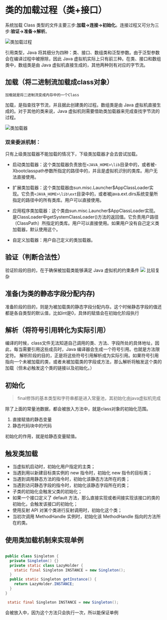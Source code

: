 # 类的加载过程（类+接口）

系统加载 Class 类型的文件主要三步:**加载->连接->初始化**。连接过程又可分为三步:**验证->准备->解析**。

![类加载过程](https://my-blog-to-use.oss-cn-beijing.aliyuncs.com/2019-6/%E7%B1%BB%E5%8A%A0%E8%BD%BD%E8%BF%87%E7%A8%8B.png)



引用类型，Java 将其细分为四种：类、接口、数组类和泛型参数。由于泛型参数会在编译过程中被擦除，因此 Java 虚拟机实际上只有前三种。在类、接口和数组类中，数组类是由 Java 虚拟机直接生成的，其他两种则有对应的字节流。

## 加载（将二进制流加载成class对象）

`加载就是将二进制流变成内存中的一个Class`

加载，是指查找字节流，并且据此创建类的过程。数组类是由 Java 虚拟机直接生成的。对于其他的类来说，Java 虚拟机则需要借助类加载器来完成查找字节流的过程。

![类加载器](https://tva1.sinaimg.cn/large/006y8mN6ly1g9bqwpdmnej30cx09amxo.jpg)


### 双亲委派机制：
只有上级类加载器不能加载的情况下，下级类加载器才会去尝试加载。

* 启动类加载器：这个类加载器负责放在`<JAVA_HOME>\lib`目录中的，或者被-Xbootclasspath参数所指定的路径中的，并且是虚拟机识别的类库。用户无法直接使用。

* 扩展类加载器：这个类加载器由sun.misc.Launcher$AppClassLoader实现。它负责`<JAVA_HOME>\lib\ext`目录中的，或者被java.ext.dirs系统变量所指定的路径中的所有类库。用户可以直接使用。

* 应用程序类加载器：这个类由sun.misc.Launcher$AppClassLoader实现。是ClassLoader中getSystemClassLoader()方法的返回值。它负责用户路径（ClassPath）所指定的类库。用户可以直接使用。如果用户没有自己定义类加载器，默认使用这个。

* 自定义加载器：用户自己定义的类加载器。

## 验证（判断合法性）
验证阶段的目的，在于确保被加载类能够满足 Java 虚拟机的约束条件
![](https://tva1.sinaimg.cn/large/006y8mN6ly1g9bqzty2j9j30ej0cktal.jpg)
比较复杂

## 准备(为类的静态字段分配内存)
准备阶段的目的，则是为被加载类的静态字段分配内存。这个时候静态字段的值还都是各自类型的默认值，比如int是0，具体的赋值会在初始化阶段执行

## 解析（将符号引用转化为实际引用）
编译的时候，class文件无法知道自己调用的类、方法、字段所处的具体地址，因此，每当需要引用这些成员时，Java 编译器会生成一个符号引用。也就是方法限定符。
解析阶段的目的，正是将这些符号引用解析成为实际引用。如果符号引用指向一个未被加载的类，或者未被加载类的字段或方法，那么解析将触发这个类的加载（但未必触发这个类的链接以及初始化。）
## 初始化
> final修饰的基本类型和字符串都是进入常量池，其初始化由java虚拟机完成

除了上面的常量池数据，都会被放入<cinit>方法中，就是class对象的初始化范围。
1. 直接赋值的静态变量
2. 静态代码块中的代码

初始化的作用，就是给静态变量赋值。

## 触发类加载



* 当虚拟机启动时，初始化用户指定的主类；
* 当遇到用以新建目标类实例的 new 指令时，初始化 new 指令的目标类；
* 当遇到调用静态方法的指令时，初始化该静态方法所在的类；
* 当遇到访问静态字段的指令时，初始化该静态字段所在的类；
* 子类的初始化会触发父类的初始化；
* 如果一个接口定义了 default 方法，那么直接实现或者间接实现该接口的类的初始化，会触发该接口的初始化；
* 使用反射 API 对某个类进行反射调用时，初始化这个类；
* 当初次调用 MethodHandle 实例时，初始化该 MethodHandle 指向的方法所在的类。



## 使用类加载机制来实现单例

```java

public class Singleton {
  private Singleton() {}
  private static class LazyHolder {
    static final Singleton INSTANCE = new Singleton();
  }
  public static Singleton getInstance() {
    return LazyHolder.INSTANCE;
  }
}
```

```java
 static final Singleton INSTANCE = new Singleton(); 
```

会被放入<cinit>中，因为这个方法只会执行一次，所以能保证单例